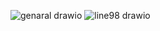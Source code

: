 ![genaral drawio](https://github.com/user-attachments/assets/3113b716-2f2d-4221-a71a-9172233670c5)
![line98 drawio](https://github.com/user-attachments/assets/19944cc0-9635-4108-8fc8-f3b8cc31ca6b)
